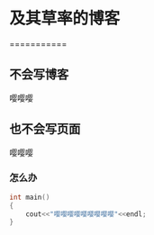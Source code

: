 # 及其草率的博客
===========
## 不会写博客

嘤嘤嘤

## 也不会写页面

嘤嘤嘤
### 怎么办

```c++
int main()
{
    cout<<"嘤嘤嘤嘤嘤嘤嘤嘤嘤"<<endl;
}
```
